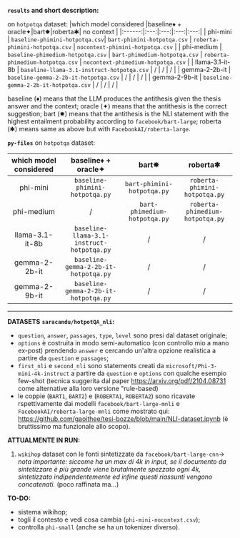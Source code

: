 **`results` and short description:**

on `hotpotqa` dataset:
|which model considered |baseline♦︎ + oracle✦|bart✸|roberta✱| no context |
|:------:|:---:|:---:|:---:|:---:|
| phi-mini | `baseline-phimini-hotpotqa.csv`| `bart-phimini-hotpotqa.csv` | `roberta-phimini-hotpotqa.csv` | `nocontext-phimini-hotpotqa.csv` |
| phi-medium | `baseline-phimedium-hotpotqa.csv` | `bart-phimedium-hotpotqa.csv` | `roberta-phimedium-hotpotqa.csv` | `nocontext-phimedium-hotpotqa.csv` |
| llama-3.1-it-8b | `baseline-llama-3.1-instruct-hotpotqa.csv` | / | / | / |
| gemma-2-2b-it | `baseline-gemma-2-2b-it-hotpotqa.csv` | / | / | / |
| gemma-2-9b-it | `baseline-gemma-2-2b-it-hotpotqa.csv` | / | / | / |

baseline (♦︎) means that the LLM produces the antithesis given the thesis answer and the context;
oracle (✦) means that the antithesis is the correct suggestion;
bart (✸) means that the antithesis is the NLI statement with the highest entailment probability according to `facebook/bart-large`;
roberta (✱) means same as above but with `FacebookAI/roberta-large`.
 
**`py-files`**
on `hotpotqa` dataset:

|which model considered |baseline♦︎ + oracle✦|bart✸|roberta✱|
|:------:|:---:|:---:|:---:|
| phi-mini | `baseline-phimini-hotpotqa.py`| `bart-phimini-hotpotqa.py` | `roberta-phimini-hotpotqa.py` |
| phi-medium | / | `bart-phimedium-hotpotqa.py` | `roberta-phimedium-hotpotqa.py` |
| llama-3.1-it-8b | `baseline-llama-3.1-instruct-hotpotqa.py` | / | / |
| gemma-2-2b-it | `baseline-gemma-2-2b-it-hotpotqa.py` | / | / |
| gemma-2-9b-it | `baseline-gemma-2-2b-it-hotpotqa.py` | / | / | 

_____

**DATASETS**
**`saracandu/hotpotQA_nli`:**
- `question`, `answer`, `passages`, `type`, `level` sono presi dal dataset originale;
- `options` è costruita in modo semi-automatico (con controllo mio a mano ex-post) prendendo `answer` e cercando un'altra opzione realistica a partire da `question` e `passages`;
- `first_nli` e `second_nli` sono statements creati da `microsoft/Phi-3-mini-4k-instruct` a partire da `question` e `options` con qualche esempio few-shot (tecnica suggerita dal paper https://arxiv.org/pdf/2104.08731 come alternative alla loro versione "rule-based)
- le coppie (`BART1`, `BART2`) e (`ROBERTA1`, `ROBERTA2`) sono ricavate rspettivamente dai modelli `facebook/bart-large-mnli` e `FacebookAI/roberta-large-mnli` come mostrato qui: https://github.com/gaoithee/tesi-bozze/blob/main/NLI-dataset.ipynb (è bruttissimo ma funzionale allo scopo).

**ATTUALMENTE IN RUN:**
1. `wikihop` dataset con le fonti sintetizzate da `facebook/bart-large-cnn`-> *nota importante: siccome ha un max di 4k in input, se il documento da sintetizzare è più grande viene brutalmente spezzato ogni 4k, sintetizzato indipendentemente ed infine questi riassunti vengono concatenati.* (poco raffinata ma...) 


**TO-DO:**
- sistema wikihop;
- togli il contesto e vedi cosa cambia (`phi-mini-nocontext.csv`);
- controlla `phi-small` (anche se ha un tokenizer diverso).
